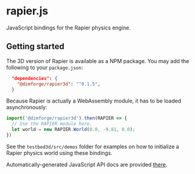 # rapier.js
JavaScript bindings for the Rapier physics engine.

## Getting started
The 3D version of Rapier is available as a NPM package. You may add the following to
your `package.json`:

```json
  "dependencies": {
    "@dimforge/rapier3d": "^0.1.5",
  }
```

Because Rapier is actually a WebAssembly module, it has to be loaded asynchronously:

```js
import('@dimforge/rapier3d').then(RAPIER => {
  // Use the RAPIER module here.
  let world = new RAPIER.World(0.0, -9.81, 0.0);
})
```

See the `testbed3d/src/demos` folder for examples on how to initialize a Rapier physics world
using these bindings.

Automatically-generated JavaScript API docs are provided [there](https://www.rapier.rs/docs/JavaScript).